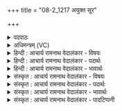 +++
title = "08-2_1217 अयुक्त सूर"

+++
<details><summary>पदपाठः</summary>

अ꣡यु꣢꣯क्त। सू꣡रः꣢꣯। ए꣡त꣢꣯शम्। प꣡व꣢꣯मानः। म꣣नौ꣢। अ꣡धि꣢꣯। अ꣣न्त꣡रि꣢क्षेण। या꣡त꣢꣯वे। १२१७।
</details>

<details><summary>अधिमन्त्रम् (VC)</summary>

- पवमानः सोमः
- निध्रुविः काश्यपः
- गायत्री
- षड्जः
</details>

<details><summary>हिन्दी : आचार्य रामनाथ वेदालंकार - विषयः</summary>

अगले मन्त्र में परमात्मा के कर्तृत्व का वर्णन है।
</details>

<details><summary>हिन्दी : आचार्य रामनाथ वेदालंकार - पदार्थः</summary>

पदार्थान्वय -  (सूरः) प्रेरक (पवमानः) क्रियाशील सोम परमेश्वर ने (अन्तरिक्षेण) आकाशमार्ग से (यातवे) यात्रा करने के लिए (मनौ अधि) मनुष्य के अन्दर (एतशम्) प्राणरूप अश्व को (अयुक्त) नियुक्त किया हुआ है ॥२॥
</details>

<details><summary>हिन्दी : आचार्य रामनाथ वेदालंकार - भावार्थः</summary>

भावार्थ -  परमात्मा के साथ योग करके और प्राणसिद्धि प्राप्त करके मनुष्य आकाशमार्ग से जाना-आना कर सकते हैं ॥२॥
</details>

<details><summary>संस्कृत : आचार्य रामनाथ वेदालंकार - विषयः</summary>

अथ परमात्मनः कर्तृत्वं वर्णयति।
</details>

<details><summary>संस्कृत : आचार्य रामनाथ वेदालंकार - पदार्थः</summary>

पदार्थान्वय -  (सूरः) प्रेरकः।[षू प्रेरणे धातोः ‘सुसूधाञ्गृधिभ्यः क्रन्।’ उ० २।२५ इत्यनेन क्रन् प्रत्ययः।] (पवमानः) क्रियाशीलः सोमः परमेश्वरः (अन्तरिक्षेण) आकाशमार्गेण (यातवे) यातुम् (मनौ अधि) मनुष्ये (एतशम्) प्राणरूपम् अश्वम्।[एतशः इत्यश्वनाम। निघं० १।१४।] (अयुक्त) नियुक्तवानस्ति ॥२॥
</details>

<details><summary>संस्कृत : आचार्य रामनाथ वेदालंकार - भावार्थः</summary>

भावार्थ -  परमात्मना सहयोगं प्राणसिद्धिं च प्राप्य मनुष्या आकाशमार्गेण गमनागमने कर्तुं क्षमन्ते ॥२॥२
</details>

<details><summary>संस्कृत : आचार्य रामनाथ वेदालंकार - पादटिप्पनी</summary>

टिप्पनी -   १. ऋ० ९।६३।८। २. द्रष्टव्यम्, द० भा०, य० १७।६७; भावार्थः—यदा मनुष्यः स्वात्मना सह परमात्मानं युङ्क्ते तदाऽणिमादयः सिद्धयः प्रादुर्भवन्ति, ततोऽव्याहतगत्याभीष्टानि स्थानानि गन्तुं शक्नोति नान्यथा।
</details>